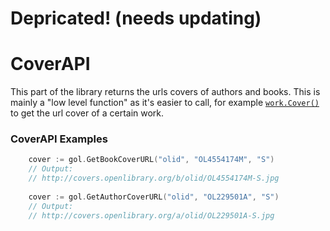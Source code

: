 # Depricated! (needs updating)
# CoverAPI
This part of the library returns the urls covers of authors and books. This is mainly a "low level function" as it's easier to call, for example [`work.Cover()`](WorkAPI.md) to get the url cover of a certain work.

### CoverAPI Examples
```go
    cover := gol.GetBookCoverURL("olid", "OL4554174M", "S")
    // Output:
    // http://covers.openlibrary.org/b/olid/OL4554174M-S.jpg
    
    cover := gol.GetAuthorCoverURL("olid", "OL229501A", "S")
    // Output:
    // http://covers.openlibrary.org/a/olid/OL229501A-S.jpg
```
